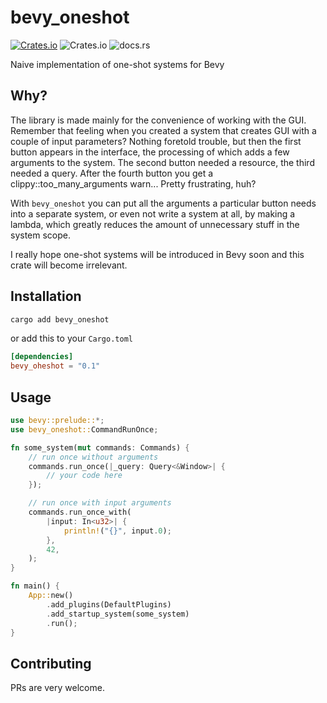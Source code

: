 # bevy_oneshot

[![Crates.io](https://img.shields.io/crates/v/bevy_oheshot)](https://crates.io/crates/bevy_oneshot)
![Crates.io](https://img.shields.io/crates/l/bevy_oneshot)
![docs.rs](https://img.shields.io/docsrs/bevy_oneshot)

Naive implementation of one-shot systems for Bevy

## Why?

The library is made mainly for the convenience of working with the GUI. Remember that feeling when you created a system that creates GUI with a couple of input parameters? Nothing foretold trouble, but then the first button appears in the interface, the processing of which adds a few arguments to the system. The second button needed a resource, the third needed a query. After the fourth button you get a clippy::too_many_arguments warn... Pretty frustrating, huh?

With `bevy_oneshot` you can put all the arguments a particular button needs into a separate system, or even not write a system at all, by making a lambda, which greatly reduces the amount of unnecessary stuff in the system scope.

I really hope one-shot systems will be introduced in Bevy soon and this crate will become irrelevant.

## Installation

```bash
cargo add bevy_oneshot
```

or add this to your `Cargo.toml`

```toml
[dependencies]
bevy_oheshot = "0.1"
```

## Usage

```rust
use bevy::prelude::*;
use bevy_oneshot::CommandRunOnce;

fn some_system(mut commands: Commands) {
    // run once without arguments
    commands.run_once(|_query: Query<&Window>| {
        // your code here
    });

    // run once with input arguments
    commands.run_once_with(
        |input: In<u32>| {
            println!("{}", input.0);
        },
        42,
    );
}

fn main() {
    App::new()
        .add_plugins(DefaultPlugins)
        .add_startup_system(some_system)
        .run();
}
```

## Contributing

PRs are very welcome.
